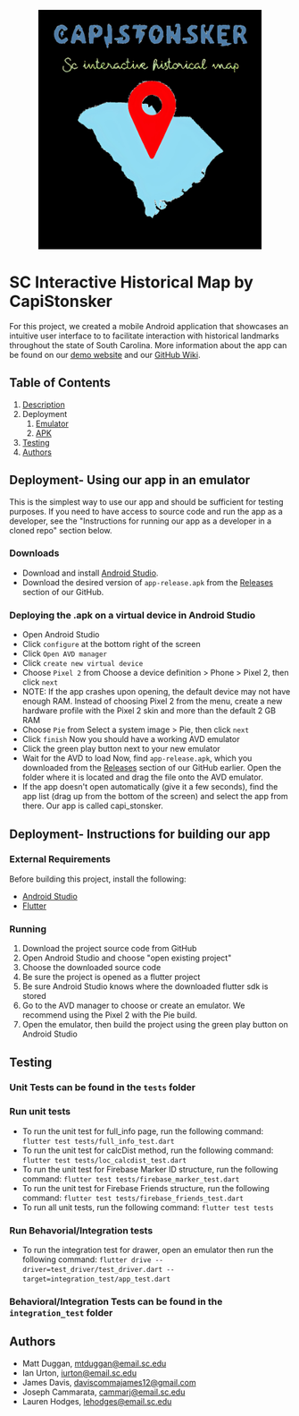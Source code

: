 <p align="center">
<img src="https://github.com/SCCapstone/CapiStonsker/blob/main/assets/image/logo.png?raw=true" width="400">
</p>

# SC Interactive Historical Map by CapiStonsker

For this project, we created a mobile Android application that showcases an intuitive user interface to to facilitate interaction with historical landmarks throughout the state of South Carolina. More information about the app can be found on our [demo website](https://sccapstone.github.io/CapiStonsker/) and our [GitHub Wiki](https://github.com/SCCapstone/CapiStonsker/wiki).

## Table of Contents
1. [Description](https://github.com/SCCapstone/CapiStonsker#sc-interactive-historical-map-by-capistonsker)
2. Deployment
    1. [Emulator](https://github.com/SCCapstone/CapiStonsker#deployment--using-our-app-in-an-emulator)
    2. [APK](https://github.com/SCCapstone/CapiStonsker#deployment--instructions-for-building-our-app)
3. [Testing](https://github.com/SCCapstone/CapiStonsker#testing)
4. [Authors](https://github.com/SCCapstone/CapiStonsker#authors)

## Deployment- Using our app in an emulator
This is the simplest way to use our app and should be sufficient for testing purposes. If you need to have access to source code and run the app as a developer, see the "Instructions for running our app as a developer in a cloned repo" section below.

### Downloads
* Download and install [Android Studio](https://developer.android.com/studio).
* Download the desired version of `app-release.apk` from the [Releases](https://github.com/SCCapstone/CapiStonsker/releases) section of our GitHub.

### Deploying the .apk on a virtual device in Android Studio
* Open Android Studio
* Click `configure` at the bottom right of the screen
* Click `Open AVD manager`
* Click `create new virtual device`
* Choose `Pixel 2` from Choose a device definition > Phone > Pixel 2, then click `next`
* NOTE: If the app crashes upon opening, the default device may not have enough RAM. Instead of choosing Pixel 2 from the menu, create a new hardware profile with the Pixel 2 skin and more than the default 2 GB RAM
* Choose `Pie` from Select a system image > Pie, then click `next`
* Click `finish`
Now you should have a working AVD emulator
* Click the green play button next to your new emulator
* Wait for the AVD to load
Now, find `app-release.apk`, which you downloaded from the [Releases](https://github.com/SCCapstone/CapiStonsker/releases) section of our GitHub earlier. Open the folder where it is located and drag the file onto the AVD emulator.
* If the app doesn't open automatically (give it a few seconds), find the app list (drag up from the bottom of the screen) and select the app from there. Our app is called capi_stonsker.


## Deployment- Instructions for building our app

### External Requirements
Before building this project, install the following:
* [Android Studio](https://developer.android.com/studio)
* [Flutter](https://flutter.dev/docs/get-started/install/windows)

### Running
1. Download the project source code from GitHub
2. Open Android Studio and choose "open existing project"
3. Choose the downloaded source code
4. Be sure the project is opened as a flutter project
5. Be sure Android Studio knows where the downloaded flutter sdk is stored
6. Go to the AVD manager to choose or create an emulator. We recommend using the Pixel 2 with the Pie build.
7. Open the emulator, then build the project using the green play button on Android Studio


## Testing

### Unit Tests can be found in the `tests` folder
### Run unit tests
* To run the unit test for full_info page, run the following command: `flutter test tests/full_info_test.dart`
* To run the unit test for calcDist method, run the following command: `flutter test tests/loc_calcdist_test.dart`
* To run the unit test for Firebase Marker ID structure, run the following command: `flutter test tests/firebase_marker_test.dart`
* To run the unit test for Firebase Friends structure, run the following command: `flutter test tests/firebase_friends_test.dart`
* To run all unit tests, run the following command: `flutter test tests`

### Run Behavorial/Integration tests
* To run the integration test for drawer, open an emulator then run the following command: `flutter drive --driver=test_driver/test_driver.dart --target=integration_test/app_test.dart`

### Behavioral/Integration Tests can be found in the `integration_test` folder


## Authors
* Matt Duggan, mtduggan@email.sc.edu
* Ian Urton, iurton@email.sc.edu
* James Davis, daviscommajames12@gmail.com
* Joseph Cammarata, cammarj@email.sc.edu
* Lauren Hodges, lehodges@email.sc.edu
